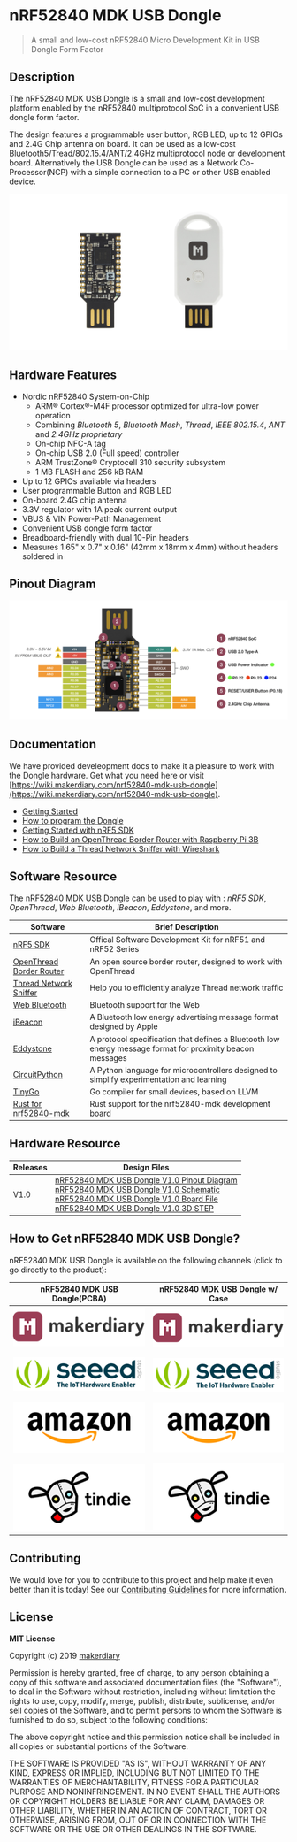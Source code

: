 # nRF52840 MDK USB Dongle 

> A small and low-cost nRF52840 Micro Development Kit in USB Dongle Form Factor

## Description

The nRF52840 MDK USB Dongle is a small and low-cost development platform enabled by the nRF52840 multiprotocol SoC in a convenient USB dongle form factor.

The design features a programmable user button, RGB LED, up to 12 GPIOs and 2.4G Chip antenna on board. It can be used as a low-cost Bluetooth5/Tread/802.15.4/ANT/2.4GHz multiprotocol node or development board. Alternatively the USB Dongle can be used as a Network Co-Processor(NCP) with a simple connection to a PC or other USB enabled device.

[![](docs/images/dongle_pcba_case.jpg)](https://store.makerdiary.com/search?q=nrf52840+dongle)


## Hardware Features

* Nordic nRF52840 System-on-Chip
	- ARM® Cortex®-M4F processor optimized for ultra-low power operation
	- Combining *Bluetooth 5*, *Bluetooth Mesh*, *Thread*, *IEEE 802.15.4*, *ANT* and *2.4GHz proprietary*
	- On-chip NFC-A tag
	- On-chip USB 2.0 (Full speed) controller
	- ARM TrustZone® Cryptocell 310 security subsystem
	- 1 MB FLASH and 256 kB RAM
* Up to 12 GPIOs available via headers
* User programmable Button and RGB LED
* On-board 2.4G chip antenna 
* 3.3V regulator with 1A peak current output
* VBUS & VIN Power-Path Management
* Convenient USB dongle form factor
* Breadboard-friendly with dual 10-Pin headers
* Measures 1.65" x 0.7" x 0.16" (42mm x 18mm x 4mm) without headers soldered in

## Pinout Diagram

[![](docs/images/nrf52840-mdk-usb-dongle-pinout.png)](docs/images/nrf52840-mdk-usb-dongle-pinout.png)

## Documentation

We have provided develeopment docs to make it a pleasure to work with the Dongle hardware. 
Get what you need here or visit [https://wiki.makerdiary.com/nrf52840-mdk-usb-dongle](https://wiki.makerdiary.com/nrf52840-mdk-usb-dongle).

* [Getting Started](https://wiki.makerdiary.com/nrf52840-mdk-usb-dongle/getting-started)
* [How to program the Dongle](https://wiki.makerdiary.com/nrf52840-mdk-usb-dongle/programming)
* [Getting Started with nRF5 SDK](https://wiki.makerdiary.com/nrf52840-mdk-usb-dongle/getting-started)
* [How to Build an OpenThread Border Router with Raspberry Pi 3B](https://wiki.makerdiary.com/nrf52840-mdk-usb-dongle/OTBR)
* [How to Build a Thread Network Sniffer with Wireshark](https://wiki.makerdiary.com/nrf52840-mdk-usb-dongle/thread-sniffer)

## Software Resource

The nRF52840 MDK USB Dongle can be used to play with : *nRF5 SDK*, *OpenThread*, *Web Bluetooth*, *iBeacon*, *Eddystone*, and more.

| Software  | Brief Description |
| ---------- | ----- |
| [nRF5 SDK](nrf5-sdk/) | Offical Software Development Kit for nRF51 and nRF52 Series |
| [OpenThread Border Router](OTBR/) | An open source border router, designed to work with OpenThread |
| [Thread Network Sniffer](thread-sniffer/) | Help you to efficiently analyze Thread network traffic|
| [Web Bluetooth](https://webbluetoothcg.github.io/web-bluetooth/) | Bluetooth support for the Web |
| [iBeacon](https://developer.apple.com/ibeacon/) | A Bluetooth low energy advertising message format designed by Apple |
| [Eddystone](https://github.com/google/eddystone) | A protocol specification that defines a Bluetooth low energy message format for proximity beacon messages |
| [CircuitPython](https://github.com/adafruit/circuitpython/blob/master/ports/nrf/README.md) | A Python language for microcontrollers designed to simplify experimentation and learning |
| [TinyGo](https://github.com/aykevl/tinygo/issues/30) | Go compiler for small devices, based on LLVM |
| [Rust for nrf52840-mdk](https://github.com/nrf-rs/nrf52840-mdk-rs) | Rust support for the nrf52840-mdk development board |

## Hardware Resource

| Releases | Design Files                   |
| -------- | ------------------------------ |
| V1.0     | [nRF52840 MDK USB Dongle V1.0 Pinout Diagram](docs/hardware/nrf52840-mdk-usb-dongle-pinout_v1_0.pdf)<br/>[nRF52840 MDK USB Dongle V1.0 Schematic](docs/hardware/nrf52840-mdk-usb-dongle-sch_v1_0.pdf)<br/>[nRF52840 MDK USB Dongle V1.0 Board File](docs/hardware/nrf52840-mdk-usb-dongle-board_v1_0.pdf)<br/>[nRF52840 MDK USB Dongle V1.0 3D STEP](docs/hardware/nrf52840-mdk-usb-dongle-3d_v1_0.step)|


## How to Get nRF52840 MDK USB Dongle?

nRF52840 MDK USB Dongle is available on the following channels (click to go directly to the product):

| nRF52840 MDK USB Dongle(PCBA) | nRF52840 MDK USB Dongle w/ Case |
| -------- | ------------------------------ |
| [![makerdiary store](docs/images/makerdiary-store-logo.png)](https://store.makerdiary.com/products/nrf52840-mdk-usb-dongle) <br/> <br/>[![SeeedStudio](docs/images/seeed_logo_2018_horizontal.png)](https://www.seeedstudio.com/nRF52840-MDK-USB-Dongle-p-3184.html) <br/> <br/>[![Amazon](docs/images/amazon_logo.png)](https://www.amazon.com/gp/product/B07MJ12XLG) <br/> <br/>[![Tindie](docs/images/tindie-logo.png)](https://www.tindie.com/products/14856/) | [![makerdiary store](docs/images/makerdiary-store-logo.png)](https://store.makerdiary.com/products/nrf52840-mdk-usb-dongle-w-case) <br/> <br/>[![SeeedStudio](docs/images/seeed_logo_2018_horizontal.png)](https://www.seeedstudio.com/nRF52840-MDK-USB-Dongle-w-Case-p-4094.html) <br/> <br/>[![Amazon](docs/images/amazon_logo.png)](https://www.amazon.com/GeeekPi-nRF52840-MDK-Dongle-Case/dp/B07TSJHTSY) <br/> <br/>[![Tindie](docs/images/tindie-logo.png)](https://www.tindie.com/products/17394/) |

## Contributing

We would love for you to contribute to this project and help make it even better than it is today! See our [Contributing Guidelines](https://wiki.makerdiary.com/nrf52840-mdk-usb-dongle/CONTRIBUTING) for more information.

## License

**MIT License**

Copyright (c) 2019 [makerdiary](https://makerdiary.com)

Permission is hereby granted, free of charge, to any person obtaining a copy
of this software and associated documentation files (the "Software"), to deal
in the Software without restriction, including without limitation the rights
to use, copy, modify, merge, publish, distribute, sublicense, and/or sell
copies of the Software, and to permit persons to whom the Software is
furnished to do so, subject to the following conditions:

The above copyright notice and this permission notice shall be included in all
copies or substantial portions of the Software.

THE SOFTWARE IS PROVIDED "AS IS", WITHOUT WARRANTY OF ANY KIND, EXPRESS OR
IMPLIED, INCLUDING BUT NOT LIMITED TO THE WARRANTIES OF MERCHANTABILITY,
FITNESS FOR A PARTICULAR PURPOSE AND NONINFRINGEMENT. IN NO EVENT SHALL THE
AUTHORS OR COPYRIGHT HOLDERS BE LIABLE FOR ANY CLAIM, DAMAGES OR OTHER
LIABILITY, WHETHER IN AN ACTION OF CONTRACT, TORT OR OTHERWISE, ARISING FROM,
OUT OF OR IN CONNECTION WITH THE SOFTWARE OR THE USE OR OTHER DEALINGS IN THE
SOFTWARE.

